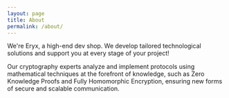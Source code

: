 ```yaml
---
layout: page
title: About
permalink: /about/
---
```


We're Eryx, a high-end dev shop. We develop tailored technological solutions and support you at every stage of your project!

Our cryptography experts analyze and implement protocols using mathematical techniques at the forefront of knowledge, such as Zero Knowledge Proofs and Fully Homomorphic Encryption, ensuring new forms of secure and scalable communication.